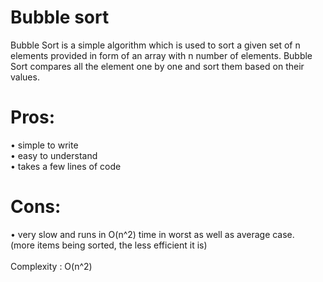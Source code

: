 # Bubble sort
Bubble Sort is a simple algorithm which is used to sort a given set of n elements provided in form of an array with n number of elements. Bubble Sort compares all the element one by one and sort them based on their values.
# Pros: 
 • simple to write <br/>
 • easy to understand <br/>
 • takes a few lines of code
# Cons: 
 • very slow and runs in O(n^2) time in worst as well as average case. <br/>
  (more items being sorted, the less efficient it is)
<br/>
<br/>
Complexity : O(n^2)
